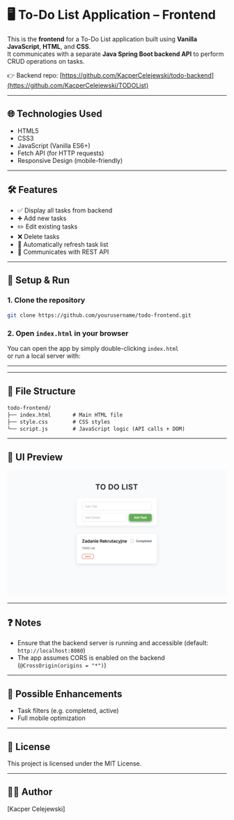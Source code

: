 # 🖥️ To-Do List Application – Frontend

This is the **frontend** for a To-Do List application built using **Vanilla JavaScript**, **HTML**, and **CSS**.  
It communicates with a separate **Java Spring Boot backend API** to perform CRUD operations on tasks.

👉 Backend repo: [https://github.com/KacperCelejewski/todo-backend](https://github.com/KacperCelejewski/TODOList)

---

## 🌐 Technologies Used

- HTML5
- CSS3
- JavaScript (Vanilla ES6+)
- Fetch API (for HTTP requests)
- Responsive Design (mobile-friendly)

---

## 🛠 Features

- ✅ Display all tasks from backend
- ➕ Add new tasks
- ✏️ Edit existing tasks
- ❌ Delete tasks
- 🔄 Automatically refresh task list
- 🔗 Communicates with REST API

---

## 🚀 Setup & Run

### 1. Clone the repository

```bash
git clone https://github.com/yourusername/todo-frontend.git
```

### 2. Open `index.html` in your browser

You can open the app by simply double-clicking `index.html`  
or run a local server with:

---



---

## 🧾 File Structure

```
todo-frontend/
├── index.html       # Main HTML file
├── style.css        # CSS styles
└── script.js        # JavaScript logic (API calls + DOM)
```

---

## 📸 UI Preview

![screenshot placeholder](Screenshot.png)

---

## ❓ Notes

- Ensure that the backend server is running and accessible (default: `http://localhost:8080`)
- The app assumes CORS is enabled on the backend (`@CrossOrigin(origins = "*")`)

---

## 📌 Possible Enhancements

- Task filters (e.g. completed, active)
- Full mobile optimization

---

## 📄 License

This project is licensed under the MIT License.

---

## 👨‍💻 Author

[Kacper Celejewski]  
